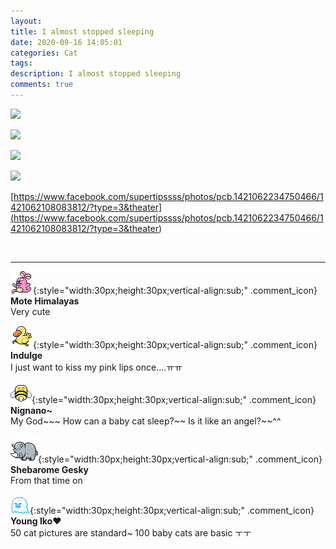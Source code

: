 ```yaml
---
layout: 
title: I almost stopped sleeping
date: 2020-09-16 14:05:01
categories: Cat
tags: 
description: I almost stopped sleeping
comments: true
---
```


![](https://blog.kakaocdn.net/dn/bMr7lx/btqIUiiSeDk/y2abd9RDS8KkOwwXT2mStk/img.jpg)

![](https://blog.kakaocdn.net/dn/YFHMC/btqIROvYZWa/afOPo8u5SMnoo9edweG0KK/img.jpg)

![](https://blog.kakaocdn.net/dn/Yo646/btqIS5qzf6M/eFHd9BCVjzXZJrUckIhRlk/img.jpg)

![](https://blog.kakaocdn.net/dn/bllZZ6/btqISviCOYm/Bqz69BAOC5K2lFRjz7ZnG1/img.jpg)

[https://www.facebook.com/supertipssss/photos/pcb.1421062234750466/1421062108083812/?type=3&theater](<https://www.facebook.com/supertipssss/photos/pcb.1421062234750466/1421062108083812/?type=3&theater>)

​

* * *

![comment](/assets/character/bunny.png){:style="width:30px;height:30px;vertical-align:sub;" .comment_icon} **Mote Himalayas**  
Very cute   
  
![comment](/assets/character/duck.png){:style="width:30px;height:30px;vertical-align:sub;" .comment_icon} **Indulge**  
I just want to kiss my pink lips once....ㅠㅠ   
  
![comment](/assets/character/bee.png){:style="width:30px;height:30px;vertical-align:sub;" .comment_icon} **Nignano~**  
My God~~~ How can a baby cat sleep?~~ Is it like an angel?~~^^   
  
![comment](/assets/character/rino.png){:style="width:30px;height:30px;vertical-align:sub;" .comment_icon} **Shebarome Gesky**  
From that time on   
  
![comment](/assets/character/ghost.png){:style="width:30px;height:30px;vertical-align:sub;" .comment_icon} **Young Iko♥**  
50 cat pictures are standard~ 100 baby cats are basic ㅜㅜ   
  

